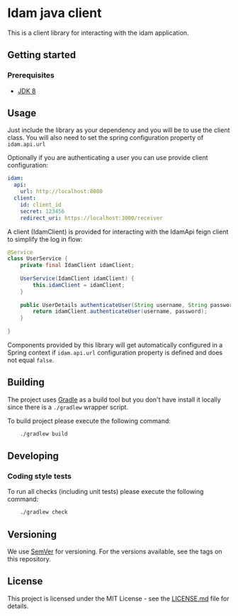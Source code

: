 # Idam java client

This is a client library for interacting with the idam application.

## Getting started

### Prerequisites

- [JDK 8](https://www.oracle.com/java)

## Usage

Just include the library as your dependency and you will be to use the client class.
You will also need to set the spring configuration property of `idam.api.url` 

Optionally if you are authenticating a user you can use provide client configuration:
```yaml
idam:
  api:
    url: http://localhost:8080
  client:
    id: client_id
    secret: 123456
    redirect_uri: https://localhost:3000/receiver 
```

A client (IdamClient) is provided for interacting with the IdamApi feign client to simplify the log in flow:
```java
@Service
class UserService {
    private final IdamClient idamClient;
    
    UserService(IdamClient idamClient) {
        this.idamClient = idamClient;
    }
    
    public UserDetails authenticateUser(String username, String password) {
        return idamClient.authenticateUser(username, password);
    }
    
}

```

Components provided by this library will get automatically configured in a Spring context if `idam.api.url` configuration property is defined and does not equal `false`. 

## Building

The project uses [Gradle](https://gradle.org) as a build tool but you don't have install it locally since there is a
`./gradlew` wrapper script.  

To build project please execute the following command:

```bash
    ./gradlew build
```

## Developing

### Coding style tests

To run all checks (including unit tests) please execute the following command:

```bash
    ./gradlew check
```

## Versioning

We use [SemVer](http://semver.org/) for versioning.
For the versions available, see the tags on this repository.

## License

This project is licensed under the MIT License - see the [LICENSE.md](LICENSE.md) file for details.
